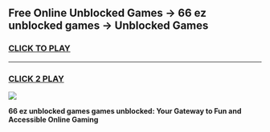 
## Free Online Unblocked Games → 66 ez unblocked games → Unblocked Games
<h3>
<a href="https://premium.freeplayer.one?title=66_ez_unblocked_games&ref=21F">CLICK TO PLAY</a></h3>
<hr>

<h3>
<a href="https://premium.freeplayer.one?title=66_ez_unblocked_games&ref=21F">CLICK 2 PLAY</a>
  
</h3>

<a href="https://premium.freeplayer.one?title=66_ez_unblocked_games&ref=21F/"><img src="https://clearcache.store/games.png"></a>


**66 ez unblocked games games unblocked: Your Gateway to Fun and Accessible Online Gaming**
